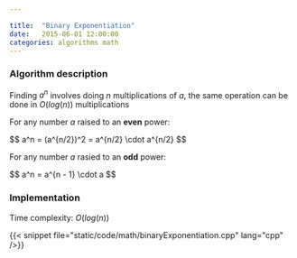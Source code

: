 ```yaml
---

title:  "Binary Exponentiation"
date:   2015-06-01 12:00:00
categories: algorithms math
---
```


### Algorithm description

Finding $a^n$ involves doing $n$ multiplications of $a$, the same operation can be done in $O(log(n))$ multiplications

For any number $a$ raised to an **even** power:

<div>
$$
a^n = (a^{n/2})^2 = a^{n/2} \cdot a^{n/2}
$$
</div>

For any number $a$ rasied to an **odd** power:

<div>
$$
a^n = a^{n - 1} \cdot a
$$
</div>

### Implementation

Time complexity: $O(log(n))$

{{< snippet file="static/code/math/binaryExponentiation.cpp" lang="cpp" />}}
